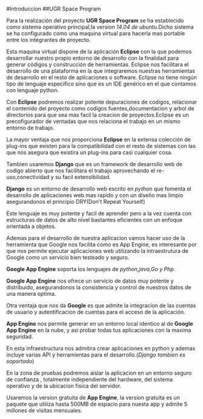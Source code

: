 #Introduccion
##UGR Space Program

Para la realización del proyecto **UGR Space Program** se ha establecido como sistema operativo principal,la version *14.04 de ubuntu*.Dicho sistema se ha configurado como una maquina virtual para hacerla mas portable entre los integrantes de proyecto.

Esta maquina virtual dispone de la aplicación **Eclipse** con la que podemos desarrollar nuestro propio entorno de desarrollo con la finalidad para generar códigos y construcción de herramientas. Eclipse nos facilitara el desarrollo de una plataforma en la que integraremos nuestras herramientas de desarrollo en el resto de aplicaciones o software.
Eclipse no tiene ningún tipo de lenguaje especifico sino que es un IDE genérico en el que contamos con lenguaje python.

Con **Eclipse** podremos realizar potente depuraciones de codigos, relacionar el contenido del proyecto como codigos fuentes,documentacion y arbol de directorios para que sea mas facil la creacion de proyectos.Eclipse es un precofigurador de ventadas que nos relaciona el trabajo en un mismo entorno de trabajo.

La mayor ventaja que nos proporciona **Eclipse** en la extensa colección de plug-ins que existen para la compatibilidad con el resto de sistemas con las que nos asegura que existira un plug-ins para casi cualquier cosa.

Tambien usaremos **Django** que es un framework de desarrollo web de codigo abierto que nos facilitara el trabajo aprovechando el re-uso,conectividad y su facil extensibilidad.

**Django** es un entorno de desarrollo web escrito en *python* que fomenta el desarrollo de aplicaciones web mas rapido y con un diseño mas limpio asegurandonos el principio DRY(Don't Repeat Yourself)

Este lenguaje es muy potente y facil de aprender pero a la vez cuenta con estructuras de datos de alto nivel bastantes eficientes con un enfoque orientada a objetos. 

Ademas para el desarrollo de nuestra aplicacion vamos hacer uso de la herramienta que Google nos facilita como es App Engine, es interesante por que nos permite ejecutar aplicaciones web utilizando la intraestrutura de Google como un servicio bien testeado y seguro.

**Google App Engine** soporta los lenguajes de *python,java,Go y Php*.

**Google App Engine** nos ofrece un servicio de datos muy potente y distribuido, asegurandonos la consistencia y control de nuestros datos de una manera optima. 

Otra ventaja que nos da **Google** es que admite la integracion de las cuentas de usuario y autentificacion de cuentas para el acceso de la aplicación.

**App Engine** nos permite generar en un entorno local identico al de **Google App Engine** en la nube, y asi probar todas tus aplicaciones con la maxima seguridad.

En esta infraestructura nos admitira crear aplicaciones en python y ademas incluye varias API y herramientas para el desarrollo.(*Django tambien es soportado*)

En la zona de pruebas podremos aislar la aplicacion en un entorno seguro de confianza , totalmente independiente del hardware, del sistema operativo y de la ubicacion fisica del servidor.

Usaremos la version gratuita de **App Engine**, la version gratuita es un paquete que utiliza hasta 500MB de espacio para nuesta app y admite 5 millones de visitas mensuales.
